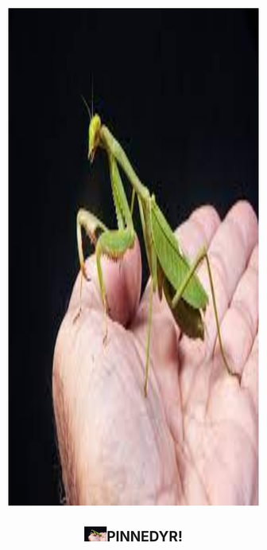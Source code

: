 <div align="center">  
    <img height="1000" src="src/pinnedyr.jpg">  
    <h1><img height="30" src="./src/pinnedyr.jpg">PINNEDYR!</h1>
</div>